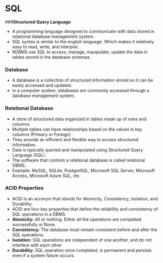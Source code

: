 # **SQL**
###**Structured Query Language**
- A programming language designed to communicate with data stored in relational database management system.
- SQL syntax is similar to the english language. Which makes it relatively easy to read, write, and interpret.
- RDBMS use SQL to access, manage, mauipulate, update the data in tables stored in the database schemas.


### **Database**
- A database is a collection of structured information stored so it can be easily accessed and updated.
- In a computer system, databases are commonly accessed through a database management system,

### **Relational Database** 
- A store of structured data organized in tables made up of rows and columns.
- Multiple tables can have relationships based on the values in key columns (Primary or Foreign)
- They provide an efficient and flexible way to access structured information.
- Data is typically queried and manipulated using Structured Query Language (SQL).
- The software that controls a relational database is called relational DBMS.
- Example: MySQL, SQLite, PostgreSQL, Microsoft SQL Server, Microsoft Access, Microsoft Azure SQL, etc.

### **ACID Properties**
- ACID is an acronym that stands for Atomicity, Consistency, Isolation, and Durability.
- ACID are four key properties that define the reliability and consistency of SQL operations in a DBMS.
- **Atomicity:** All or nothing. Either all the operations are completed successfully or None.
- **Consistency:** The database must remain consistent before and after the SQL operations.
- **Isolation:** SQL operations are independent of one another, and do not interfere with each other.
- **Durability:** SQL operation once completed, is permanent and persists even if a system failure occurs.


